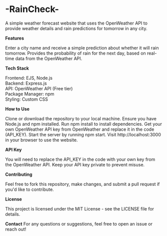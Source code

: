 # -RainCheck-

A simple weather forecast website that uses the OpenWeather API to provide weather details and rain predictions for tomorrow in any city.

**Features**

Enter a city name and receive a simple prediction about whether it will rain tomorrow.
Provides the probability of rain for the next day, based on real-time data from the OpenWeather API.

**Tech Stack**

Frontend: EJS, Node.js  
Backend: Express.js  
API: OpenWeather API (Free tier)  
Package Manager: npm  
Styling: Custom CSS

**How to Use**

Clone or download the repository to your local machine.
Ensure you have Node.js and npm installed.
Run npm install to install dependencies.
Get your own OpenWeather API key from OpenWeather and replace it in the code (API_KEY).
Start the server by running npm start.
Visit http://localhost:3000 in your browser to use the website.

**API Key**

You will need to replace the API_KEY in the code with your own key from the OpenWeather API.
Keep your API key private to prevent misuse.

**Contributing**

Feel free to fork this repository, make changes, and submit a pull request if you'd like to contribute.

**License**

This project is licensed under the MIT License - see the LICENSE file for details.

**Contact**
For any questions or suggestions, feel free to open an issue or reach out!
